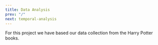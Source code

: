 ```yaml
---
title: Data Analysis
prev: "/"
next: temporal-analysis
---
```

For this project we have based our data collection from the Harry Potter books.
